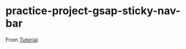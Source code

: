 # practice-project-gsap-sticky-nav-bar

From [Tutorial](https://www.youtube.com/watch?v=-JPul4SE6vc)
 
